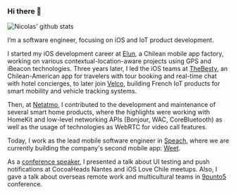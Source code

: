 ### Hi there 👋

![Nicolas' github stats](https://github-readme-stats.vercel.app/api?username=nicoonguitar&count_private=true&show_icons=true)

I’m a software engineer, focusing on iOS and IoT product development.

I started my iOS development career at [Elun](http://elun.cl), a Chilean mobile app factory, working on various contextual-location-aware projects using GPS and iBeacon technologies. Three years later, I led the iOS teams at [TheBesty](https://keyopass.com), an Chilean-American app for travelers with tour booking and real-time chat with hotel concierges, to later join [Velco](https://velco.bike), building French IoT products for smart mobility and vehicle tracking systems.

Then, at [Netatmo](https://www.netatmo.com), I contributed to the development and maintenance of several smart home products, where the highlights were working with HomeKit and low-level networking APIs (Bonjour, WAC, CoreBluetooth) as well as the usage of technologies as WebRTC for video call features.

Today, I work as the lead mobile software engineer in [Speach](https://speach.me), where we are currently building the company's second mobile app: [Weet](https://beeweet.com/).

As a [conference speaker](https://github.com/nigarcia88/talks), I presented a talk about UI testing and push notifications at CocoaHeads Nantes and iOS Love Chile meetups. Also, I gave a talk about overseas remote work and multicultural teams in [9punto5](https://2018.9punto5.cl) conference. 
